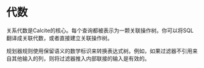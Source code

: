# 代数

关系代数是Calcite的核心。每个查询都被表示为一颗关联操作树。你可以将SQL翻译成关联代数，或者直接建立关联操作树。

规划器规则使用保留语义的数学标识来转换表达式树。例如，如果过滤器不引用来自其他输入的列，则将过滤器推入内部联接的输入是有效的。